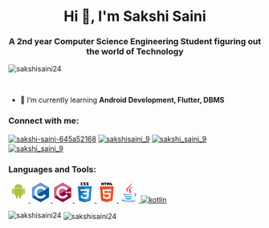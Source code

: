 <h1 align="center">Hi 👋, I'm Sakshi Saini</h1>
<h3 align="center">A 2nd year Computer Science Engineering Student figuring out the world of Technology</h3>

<p align="left"> <img src="https://komarev.com/ghpvc/?username=sakshisaini24&label=Profile%20views&color=0e75b6&style=flat" alt="sakshisaini24" /> </p>

<p align="left"> <a href="https://twitter.com/" target="blank"><img src="https://img.shields.io/twitter/follow/?logo=twitter&style=for-the-badge" alt="" /></a> </p>

- 🌱 I’m currently learning **Android Development, Flutter, DBMS**

<h3 align="left">Connect with me:</h3>
<p align="left">
<a href="https://linkedin.com/in/sakshi-saini-645a52168" target="blank"><img align="center" src="https://raw.githubusercontent.com/rahuldkjain/github-profile-readme-generator/master/src/images/icons/Social/linked-in-alt.svg" alt="sakshi-saini-645a52168" height="30" width="40" /></a>
<a href="https://instagram.com/sakshisaini_9" target="blank"><img align="center" src="https://raw.githubusercontent.com/rahuldkjain/github-profile-readme-generator/master/src/images/icons/Social/instagram.svg" alt="sakshisaini_9" height="30" width="40" /></a>
<a href="https://www.codechef.com/users/sakshi_saini_9" target="blank"><img align="center" src="https://cdn.jsdelivr.net/npm/simple-icons@3.1.0/icons/codechef.svg" alt="sakshi_saini_9" height="30" width="40" /></a>
<a href="https://www.leetcode.com/sakshi_saini_9" target="blank"><img align="center" src="https://raw.githubusercontent.com/rahuldkjain/github-profile-readme-generator/master/src/images/icons/Social/leet-code.svg" alt="sakshi_saini_9" height="30" width="40" /></a>
</p>

<h3 align="left">Languages and Tools:</h3>
<p align="left"> <a href="https://developer.android.com" target="_blank"> <img src="https://raw.githubusercontent.com/devicons/devicon/master/icons/android/android-original-wordmark.svg" alt="android" width="40" height="40"/> </a> <a href="https://www.cprogramming.com/" target="_blank"> <img src="https://raw.githubusercontent.com/devicons/devicon/master/icons/c/c-original.svg" alt="c" width="40" height="40"/> </a> <a href="https://www.w3schools.com/cpp/" target="_blank"> <img src="https://raw.githubusercontent.com/devicons/devicon/master/icons/cplusplus/cplusplus-original.svg" alt="cplusplus" width="40" height="40"/> </a> <a href="https://www.w3schools.com/css/" target="_blank"> <img src="https://raw.githubusercontent.com/devicons/devicon/master/icons/css3/css3-original-wordmark.svg" alt="css3" width="40" height="40"/> </a> <a href="https://www.w3.org/html/" target="_blank"> <img src="https://raw.githubusercontent.com/devicons/devicon/master/icons/html5/html5-original-wordmark.svg" alt="html5" width="40" height="40"/> </a> <a href="https://www.java.com" target="_blank"> <img src="https://raw.githubusercontent.com/devicons/devicon/master/icons/java/java-original.svg" alt="java" width="40" height="40"/> </a> <a href="https://kotlinlang.org" target="_blank"> <img src="https://www.vectorlogo.zone/logos/kotlinlang/kotlinlang-icon.svg" alt="kotlin" width="40" height="40"/> </a> </p>

<p><img align="left" src="https://github-readme-stats.vercel.app/api/top-langs?username=sakshisaini24&show_icons=true&locale=en&layout=compact" alt="sakshisaini24" /></p>

<p>&nbsp;<img align="center" src="https://github-readme-stats.vercel.app/api?username=sakshisaini24&show_icons=true&locale=en" alt="sakshisaini24" /></p>
